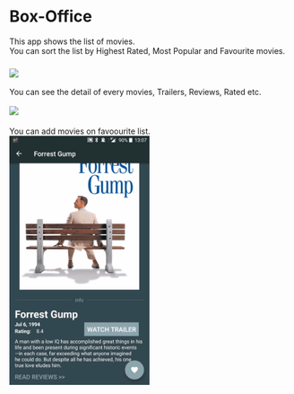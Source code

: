 # Box-Office

This app shows the list of movies.<br>You can sort the list by Highest Rated, Most Popular and Favourite movies.<br><br><img src="https://github.com/pavsevaibhav/Box-Office/blob/main/ScreenShots/gifmaker_20181108011145.gif" width="250" align="middle"><br><br>You can see the detail of every movies, Trailers, Reviews, Rated etc.<br><br><img src="https://github.com/pavsevaibhav/Box-Office/blob/main/ScreenShots/gifmaker_20181108010305.gif" width="250"><br><br>
You can add movies on favoourite list.<br><img src="https://github.com/pavsevaibhav/Box-Office/blob/main/ScreenShots/gifmaker_20181108010837.gif" width="250">
<br>
